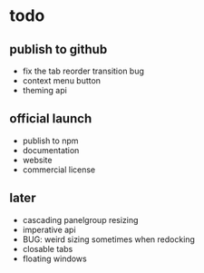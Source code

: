 # todo

## publish to github

- fix the tab reorder transition bug
- context menu button
- theming api

## official launch

- publish to npm
- documentation
- website
- commercial license

## later

- cascading panelgroup resizing
- imperative api
- BUG: weird sizing sometimes when redocking
- closable tabs
- floating windows
